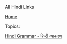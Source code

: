 All Hindi Links


[Home](all-files-links.md)




Topics: 

   [Hindi Grammar - हिन्दी व्याकरण](hindi-grammar.md)

